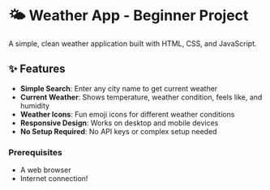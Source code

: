 # 🌤️ Weather App - Beginner Project

A simple, clean weather application built with HTML, CSS, and JavaScript. 
## ✨ Features

- **Simple Search**: Enter any city name to get current weather
- **Current Weather**: Shows temperature, weather condition, feels like, and humidity
- **Weather Icons**: Fun emoji icons for different weather conditions
- **Responsive Design**: Works on desktop and mobile devices
- **No Setup Required**: No API keys or complex setup needed

### Prerequisites
- A web browser
- Internet connection! 
